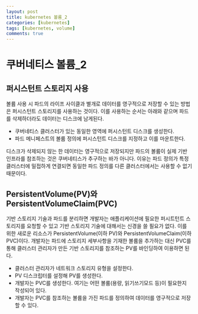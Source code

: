 ```yaml
---
layout: post
title: kubernetes 볼륨_2
categories: [kubernetes]
tags: [kubernetes, volume]
comments: true
---
```



# 쿠버네티스 볼륨_2

## 퍼시스턴트 스토리지 사용

볼륨 사용 시 파드의 라이프 사이클과 별개로 데이터를 영구적으로 저장할 수 있는 방법은 퍼시스턴트 스토리지를 사용하는 것이다. 
이를 사용하는 순서는 아래와 같으며 파드를 삭제하더라도 데이터는 디스크에 남게된다.
 
 - 쿠버네티스 클러스터가 있는 동일한 영역에 퍼시스턴트 디스크를 생성한다.
 - 파드 메니페스트의 볼륨 정의에 퍼시스턴트 디스크를 지정하고 이를 마운트한다.
 
디스크가 삭제되지 않는 한 데이터는 영구적으로 저장되지만 파드의 볼륨이 실제 기반 인프라를 참조하는 것은 쿠버네티스가 추구하는 바가 아니다. 
이유는 파드 정의가 특정 클러스터에 밀접하게 연결되면 동일한 파드 정의를 다른 클러스터에서는 사용할 수 없기 때문이다.

## PersistentVolume(PV)와 PersistentVolumeClaim(PVC)
기반 스토리지 기술과 파드를 분리하면 개발자는 애플리케이션에 필요한 퍼시트턴트 스토리지를 요청할 수 있고 기반 스토리지 기술에 대해서는 신경을 쓸 필요가 없다. 
이를 위한 새로운 리소스가 PersistentVolume(이하 PV)와 PersistentVolumeClaim(이하 PVC)이다. 
개발자는 파드에 스토리지 세부사항을 기재한 볼륨을 추가하는 대신 PVC를 통해 클러스터 관리자가 만든 기반 스토리지를 참조하는 PV를 바인딩하여 이용하면 된다.

 - 클러스터 관리자가 네트워크 스토리지 유형을 설정한다.
 - PV 디스크립터를 설정해 PV를 생성한다.
 - 개발자는 PVC를 생성한다. 여기는 어떤 볼륨(용량, 읽기쓰기모드 등)이 필요한지 작성되어 있다. 
 - 개발자는 PVC를 참조하는 볼륨을 가진 파드를 정의하여 데이터를 영구적으로 저장할 수 있다.
